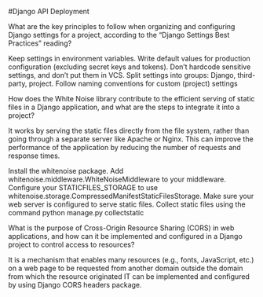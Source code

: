 #Django API Deployment 

What are the key principles to follow when organizing and configuring Django settings for a project, according to the “Django Settings Best Practices” reading?

Keep settings in environment variables.
Write default values for production configuration (excluding secret keys and tokens).
Don’t hardcode sensitive settings, and don’t put them in VCS.
Split settings into groups: Django, third-party, project.
Follow naming conventions for custom (project) settings

How does the White Noise library contribute to the efficient serving of static files in a Django application, and what are the steps to integrate it into a project?

It works by serving the static files directly from the file system, rather than going through a separate server like Apache or Nginx. This can improve the performance of the application by reducing the number of requests and response times. 

Install the whitenoise package.
Add whitenoise.middleware.WhiteNoiseMiddleware to your middleware.
Configure your STATICFILES_STORAGE to use whitenoise.storage.CompressedManifestStaticFilesStorage.
Make sure your web server is configured to serve static files.
Collect static files using the command python manage.py collectstatic

What is the purpose of Cross-Origin Resource Sharing (CORS) in web applications, and how can it be implemented and configured in a Django project to control access to resources?

It is a mechanism that enables many resources (e.g., fonts, JavaScript, etc.) on a web page to be requested from another domain outside the domain from which the resource originated
IT can be implemented and configured by using  Django CORS headers package.


